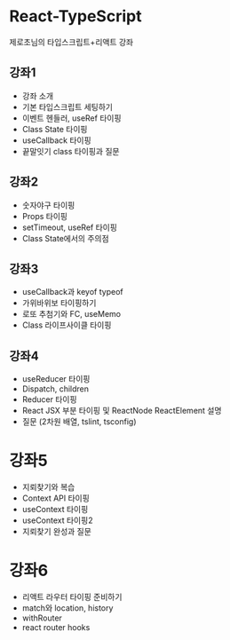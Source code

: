 # React-TypeScript
제로초님의 타입스크립트+리액트 강좌

## 강좌1

  - 강좌 소개
  - 기본 타입스크립트 세팅하기
  - 이벤트 헨들러, useRef 타이핑
  - Class State 타이핑
  - useCallback 타이핑
  - 끝말잇기 class 타이핑과 질문

## 강좌2

  - 숫자야구 타이핑
  - Props 타이핑
  - setTimeout, useRef 타이핑
  - Class State에서의 주의점

## 강좌3

  - useCallback과 keyof typeof
  - 가위바위보 타이핑하기
  - 로또 추첨기와 FC, useMemo
  - Class 라이프사이클 타이핑

## 강좌4

  - useReducer 타이핑
  - Dispatch, children
  - Reducer 타이핑
  - React JSX 부분 타이핑 및 ReactNode ReactElement 설명
  - 질문 (2차원 배열, tslint, tsconfig)

# 강좌5

  - 지뢰찾기와 복습
  - Context API 타이핑
  - useContext 타이핑
  - useContext 타이핑2
  - 지뢰찾기 완성과 질문

# 강좌6

  - 리액트 라우터 타이핑 준비하기
  - match와 location, history
  - withRouter
  - react router hooks


